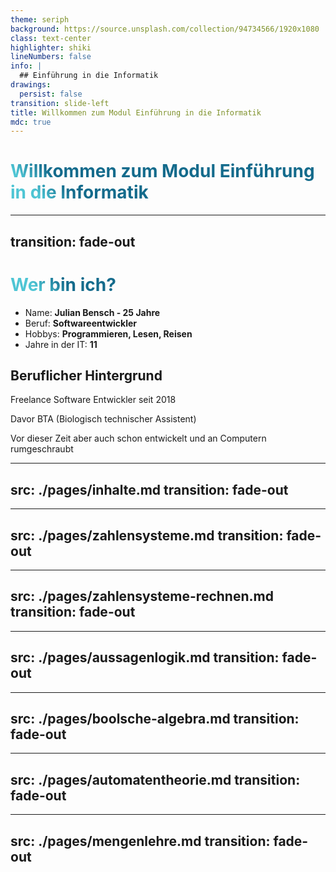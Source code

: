 ```yaml
---
theme: seriph
background: https://source.unsplash.com/collection/94734566/1920x1080
class: text-center
highlighter: shiki
lineNumbers: false
info: |
  ## Einführung in die Informatik
drawings:
  persist: false
transition: slide-left
title: Willkommen zum Modul Einführung in die Informatik
mdc: true
---
```


# Willkommen zum Modul Einführung in die Informatik

---
transition: fade-out
---

# Wer bin ich?

- Name: **Julian Bensch - 25 Jahre**
- Beruf: **Softwareentwickler**
- Hobbys: **Programmieren, Lesen, Reisen**
- Jahre in der IT: **11**

## Beruflicher Hintergrund
Freelance Software Entwickler seit 2018

Davor BTA (Biologisch technischer Assistent)

Vor dieser Zeit aber auch schon entwickelt und an Computern rumgeschraubt

<style>
h1 {
  background-color: #2B90B6;
  background-image: linear-gradient(45deg, #4EC5D4 10%, #146b8c 20%);
  background-size: 100%;
  -webkit-background-clip: text;
  -moz-background-clip: text;
  -webkit-text-fill-color: transparent;
  -moz-text-fill-color: transparent;
}
</style>

---
src: ./pages/inhalte.md
transition: fade-out
---

---
src: ./pages/zahlensysteme.md
transition: fade-out
---

---
src: ./pages/zahlensysteme-rechnen.md
transition: fade-out
---

---
src: ./pages/aussagenlogik.md
transition: fade-out
---

---
src: ./pages/boolsche-algebra.md
transition: fade-out
---

---
src: ./pages/automatentheorie.md
transition: fade-out
---

---
src: ./pages/mengenlehre.md
transition: fade-out
---